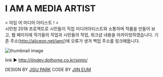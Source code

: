 # I AM A MEDIA ARTIST
< 아임 어 미디어 아티스트 ! > <br>
시민청 2018 프로젝트로 시민들이 직접 미디어아티스트와 소통하며 작품을 만들어 보고, 
웹 페이지에 작가들의 작업과 시민들의 작업, 워크샵 내용을 아카이빙하였습니다.
기존 주소(http://aliceon.net/iam/)에 오류가 생겨 백업 주소를 링크해둡니다.

![thumbnail image](http://aliceon.net/iam/img/thumbnail.jpg)

link ▶︎ http://jiindev.dothome.co.kr/simin/

DESIGN BY [JISU PARK](https://github.com/gpg1127)
CODE BY [JIIN EUM](https://github.com/jiindev)
